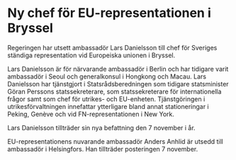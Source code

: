 # Ny chef för EU-representationen i Bryssel

Regeringen har utsett ambassadör Lars Danielsson till chef för Sveriges ständiga representation vid Europeiska unionen i Bryssel.

Lars Danielsson är för närvarande ambassadör i Berlin och har tidigare varit ambassadör i Seoul och generalkonsul i Hongkong och Macau. Lars Danielsson har tjänstgjort i Statsrådsberedningen som tidigare statsminister Göran Perssons statssekreterare, som statssekreterare för internationella frågor samt som chef för utrikes- och EU-enheten. Tjänstgöringen i utrikesförvaltningen innefattar ytterligare bland annat stationeringar i Peking, Genève och vid FN-representationen i New York.

Lars Danielsson tillträder sin nya befattning den 7 november i år.

EU-representationens nuvarande ambassadör Anders Anhlid är utsedd till ambassadör i Helsingfors. Han tillträder posteringen 7 november.
